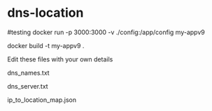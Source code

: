 # dns-location


#testing docker run -p 3000:3000 -v ./config:/app/config my-appv9

docker build -t my-appv9 .

Edit these files with your own details

dns_names.txt

dns_server.txt

ip_to_location_map.json
